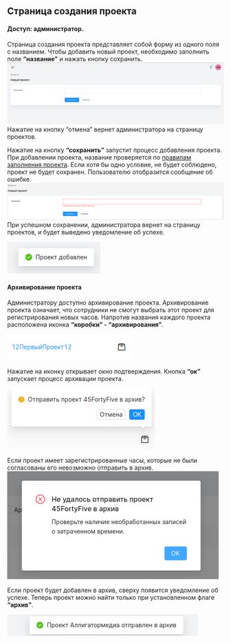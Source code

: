 ## Страница создания проекта

#### Доступ: администратор.

Страница создания проекта представляет собой форму из одного поля с названием.
Чтобы добавить новый проект, необходимо заполнить поле **“название”** и нажать кнопку сохранить.
![enter image description here](./images/image88.png)
Нажатие на кнопку “отмена” вернет администратора на страницу проектов.

Нажатие на кнопку **“сохранить”** запустит процесс добавления проекта. При добавлении проекта, название проверяется по [правилам заполнения проекта](./fill_rules.md). Если хотя бы одно условие, не будет соблюдено, проект не будет сохранен. Пользователю отобразится сообщение об ошибке.
![enter image description here](./images/image34.png)
При успешном сохранении, администратора вернет на страницу проектов, и будет выведено уведомление об успехе.

![enter image description here](./images/image7.png)
#### Архивирование проекта
Администратору доступно архивирование проекта. Архивирование проекта означает, что сотрудники не смогут выбрать этот проект для регистрирования новых часов. Напротив названия каждого проекта расположена иконка **“коробки” - “архивирования”**.

![enter image description here](./images/image36.png)

Нажатие на иконку открывает окно подтверждения. Кнопка **“ок”** запускает процесс архивации проекта.

![enter image description here](./images/image49.png)

Если проект имеет зарегистрированные часы, которые не были согласованы его невозможно отправить в архив.
![enter image description here](./images/image37.png)

Если проект будет добавлен в архив, сверху появится уведомление об успехе.
Теперь проект можно найти только при установленном флаге **“архив”**.

![enter image description here](./images/image105.png)